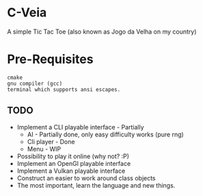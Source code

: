 # C-Veia
A simple Tic Tac Toe (also known as Jogo da Velha on my country)

# Pre-Requisites
```
cmake
gnu compiler (gcc)
terminal which supports ansi escapes.
```
## TODO

* Implement a CLI playable interface - Partially
  * AI - Partially done, only easy difficulty works (pure rng)
  * Cli player - Done
  * Menu - WIP
* Possibility to play it online (why not? :P) 
* Implement an OpenGl playable interface
* Implement a Vulkan playable interface
* Construct an easier to work around class objects
* The most important, learn the language and new things.
